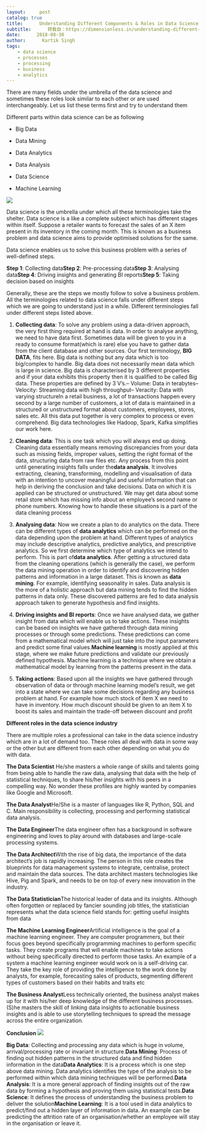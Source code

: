 ```yaml
---
layout:     post
catalog: true
title:      Understanding Different Components & Roles in Data Science
subtitle:      转载自：https://dimensionless.in/understanding-different-components-roles-in-data-science/
date:      2018-08-30
author:      Kartik Singh
tags:
    - data science
    - processes
    - processing
    - business
    - analytics
---
```


There are many fields under the umbrella of the data science and sometimes these roles look similar to each other or are used interchangeably. Let us list these terms first and try to understand them

Different parts within data science can be as following

- Big Data

- Data Mining

- Data Analytics

- Data Analysis

- Data Science

- Machine Learning

![](https://cdn-images-1.medium.com/max/800/0*A4D-0fOHEQze125I.jpg)


Data science is the umbrella under which all these terminologies take the shelter. Data science is a like a complete subject which has different stages within itself. Suppose a retailer wants to forecast the sales of an X item present in its inventory in the coming month. This is known as a business problem and data science aims to provide optimised solutions for the same.

Data science enables us to solve this business problem with a series of well-defined steps.

**Step 1**: Collecting data**Step 2**: Pre-processing data**Step 3**: Analysing data**Step 4**: Driving insights and generating BI reports**Step 5**: Taking decision based on insights

Generally, these are the steps we mostly follow to solve a business problem. All the terminologies related to data science falls under different steps which we are going to understand just in a while. Different terminologies fall under different steps listed above.

1. **Collecting data**: To solve any problem using a data-driven approach, the very first thing required at hand is data. In order to analyse anything, we need to have data first. Sometimes data will be given to you in a ready to consume format(which is rare) else you have to gather data from the client database and other sources. Our first terminology, **BIG DATA**, fits here. Big data is nothing but any data which is too big/complex to handle. Big data does not necessarily mean data which is large in science. Big data is characterised by 3 different properties and if your data exhibits this property then it is qualified to be called Big data. These properties are defined by 3 V’s.– Volume: Data in terabytes– Velocity: Streaming data with high throughput– Veracity: Data with varying structureIn a retail business, a lot of transactions happen every second by a large number of customers, a lot of data is maintained in a structured or unstructured format about customers, employees, stores, sales etc. All this data put together is very complex to process or even comprehend. Big data technologies like Hadoop, Spark, Kafka simplifies our work here.

1. **Cleaning data**: This is one task which you will always end up doing. Cleaning data essentially means removing discrepancies from your data such as missing fields, improper values, setting the right format of the data, structuring data from raw files etc. Any process from this point until generating insights falls under the**data analysis**. It involves extracting, cleaning, transforming, modelling and visualisation of data with an intention to uncover meaningful and useful information that can help in deriving the conclusion and take decisions. Data on which it is applied can be structured or unstructured. We may get data about some retail store which has missing info about an employee’s second name or phone numbers. Knowing how to handle these situations is a part of the data cleaning process

1. **Analysing data**: Now we create a plan to do analytics on the data. There can be different types of **data analytics** which can be performed on the data depending upon the problem at hand. Different types of analytics may include descriptive analytics, predictive analytics, and prescriptive analytics. So we first determine which type of analytics we intend to perform. This is part of**data analytics**. After getting a structured data from the cleaning operations (which is generally the case), we perform the data mining operation in order to identify and discovering hidden patterns and information in a large dataset. This is known as **data mining**. For example, identifying seasonality in sales. Data analysis is the more of a holistic approach but data mining tends to find the hidden patterns in data only. These discovered patterns are fed to data analysis approach taken to generate hypothesis and find insights.

1. **Driving insights and BI reports**: Once we have analysed data, we gather insight from data which will enable us to take actions. These insights can be based on insights we have gathered through data mining processes or through some predictions. These predictions can come from a mathematical model which will just take into the input parameters and predict some final values.**Machine learning** is mostly applied at this stage, where we make future predictions and validate our previously defined hypothesis. Machine learning is a technique where we obtain a mathematical model by learning from the patterns present in the data.

1. **Taking actions**: Based upon all the insights we have gathered through observation of data or through machine learning model’s result, we get into a state where we can take some decisions regarding any business problem at hand. For example how much stock of item X we need to have in inventory. How much discount should be given to an item X to boost its sales and maintain the trade-off between discount and profit


**Different roles in the data science industry**

There are multiple roles a professional can take in the data science industry which are in a lot of demand too. These roles all deal with data in some way or the other but are different from each other depending on what you do with data.

**The Data Scientist** He/she masters a whole range of skills and talents going from being able to handle the raw data, analysing that data with the help of statistical techniques, to share his/her insights with his peers in a compelling way. No wonder these profiles are highly wanted by companies like Google and Microsoft.

**The Data Analyst**He/She is a master of languages like R, Python, SQL and C. Main responsibility is collecting, processing and performing statistical data analysis.

**The Data Engineer**The data engineer often has a background in software engineering and loves to play around with databases and large-scale processing systems.

**The Data Architect**With the rise of big data, the importance of the data architect’s job is rapidly increasing. The person in this role creates the blueprints for data management systems to integrate, centralise, protect and maintain the data sources. The data architect masters technologies like Hive, Pig and Spark, and needs to be on top of every new innovation in the industry.

**The Data Statistician**The historical leader of data and its insights. Although often forgotten or replaced by fancier sounding job titles, the statistician represents what the data science field stands for: getting useful insights from data

**The Machine Learning Engineer**Artificial intelligence is the goal of a machine learning engineer. They are computer programmers, but their focus goes beyond specifically programming machines to perform specific tasks. They create programs that will enable machines to take actions without being specifically directed to perform those tasks. An example of a system a machine learning engineer would work on is a self-driving car. They take the key role of providing the intelligence to the work done by analysts, for example, forecasting sales of products, segmenting different types of customers based on their habits and traits etc

**The Business Analyst**Less technically oriented, the business analyst makes up for it with his/her deep knowledge of the different business processes. (S)he masters the skill of linking data insights to actionable business insights and is able to use storytelling techniques to spread the message across the entire organization.

**Conclusion**
![](https://cdn-images-1.medium.com/max/800/0*O-NfVGkc5qfOPypP.jpg)


**Big Data**: Collecting and processing any data which is huge in volume, arrival/processing rate or invariant in structure.**Data Mining**: Process of finding out hidden patterns in the structured data and find hidden information in the data**Data Analytics**: It is a process which is one step above data mining. Data analytics identifies the type of the analysis to be performed within which data mining techniques will be performed.**Data Analysis**: It is a more general approach of finding insights out of the raw data by forming a hypothesis and proving them using statistical tests.**Data Science**: It defines the process of understanding the business problem to deliver the solution**Machine Learning**: It is a tool used in data analytics to predict/find out a hidden layer of information in data. An example can be predicting the attrition rate of an organisation/whether an employee will stay in the organisation or leave it.
